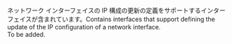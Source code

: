 <Namespace Name="Microsoft.Azure.Management.Network.Fluent.NicIPConfiguration.UpdateDefinition">
  <Docs>
    <summary><span data-ttu-id="d0aee-101">ネットワーク インターフェイスの IP 構成の更新の定義をサポートするインターフェイスが含まれています。</span><span class="sxs-lookup"><span data-stu-id="d0aee-101">Contains interfaces that support defining the update of the IP configuration of a network interface.</span></span></summary> 
    <remarks>To be added.</remarks>
  </Docs>
</Namespace>
